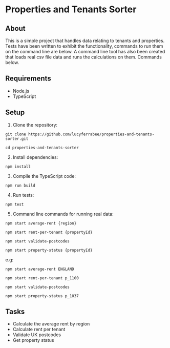 # Properties and Tenants Sorter

## About
This is a simple project that handles data relating to tenants and properties.
Tests have been written to exhibit the functionality, commands to run them on the command line are below.
A command line tool has also been created that loads real csv file data and runs the calculations on them. Commands below.

## Requirements
- Node.js
- TypeScript

## Setup

1. Clone the repository:

```git clone https://github.com/lucyferrabee/properties-and-tenants-sorter.git```

```cd properties-and-tenants-sorter```

2. Install dependencies:

```npm install```

3. Compile the TypeScript code:

```npm run build```

4. Run tests:

```npm test```

5. Command line commands for running real data:

```npm start average-rent {region}```

```npm start rent-per-tenant {propertyId}```

```npm start validate-postcodes```

```npm start property-status {propertyId}```

e.g:

```npm start average-rent ENGLAND```

```npm start rent-per-tenant p_1100```

```npm start validate-postcodes```

```npm start property-status p_1037```

## Tasks

- Calculate the average rent by region
- Calculate rent per tenant
- Validate UK postcodes
- Get property status
